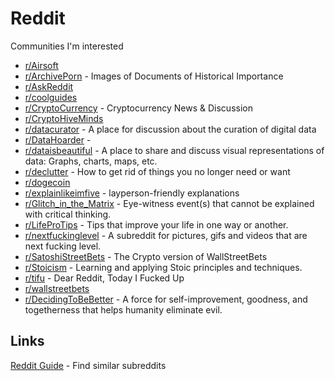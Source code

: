 # Reddit

Communities I'm interested

* [r/Airsoft](https://www.reddit.com/r/airsoft/)
* [r/ArchivePorn](https://www.reddit.com/r/ArchivePorn/) -  Images of Documents of Historical Importance
* [r/AskReddit](https://www.reddit.com/r/AskReddit/)
* [r/coolguides](https://www.reddit.com/r/coolguides/)
* [r/CryptoCurrency](https://www.reddit.com/r/CryptoCurrency/) - Cryptocurrency News & Discussion
* [r/CryptoHiveMinds](https://www.reddit.com/r/CryptoHiveMinds/)
* [r/datacurator](https://www.reddit.com/r/datacurator/) - A place for discussion about the curation of digital data
* [r/DataHoarder](https://www.reddit.com/r/DataHoarder/) -
* [r/dataisbeautiful](https://www.reddit.com/r/dataisbeautiful/) - A place to share and discuss visual representations of data: Graphs, charts, maps, etc.
* [r/declutter](https://www.reddit.com/r/declutter/) - How to get rid of things you no longer need or want
* [r/dogecoin](https://www.reddit.com/r/dogecoin/)
* [r/explainlikeimfive](https://www.reddit.com/r/explainlikeimfive/) - layperson-friendly explanations
* [r/Glitch\_in\_the\_Matrix](https://www.reddit.com/r/Glitch_in_the_Matrix/) - Eye-witness event(s) that cannot be explained with critical thinking.
* [r/LifeProTips](https://www.reddit.com/r/LifeProTips/) - Tips that improve your life in one way or another.
* [r/nextfuckinglevel](https://www.reddit.com/r/nextfuckinglevel/) - A subreddit for pictures, gifs and videos that are next fucking level.
* [r/SatoshiStreetBets](https://www.reddit.com/r/SatoshiStreetBets/) - The Crypto version of WallStreetBets
* [r/Stoicism](https://www.reddit.com/r/Stoicism/) - Learning and applying Stoic principles and techniques.
* [r/tifu](https://www.reddit.com/r/tifu/) - Dear Reddit, Today I Fucked Up
* [r/wallstreetbets](https://www.reddit.com/r/wallstreetbets/)
* [r/DecidingToBeBetter](https://reddit.guide/r/DecidingToBeBetter/) - A force for self-improvement, goodness, and togetherness that helps humanity eliminate evil.

## Links

[Reddit Guide](https://reddit.guide/) - Find similar subreddits
